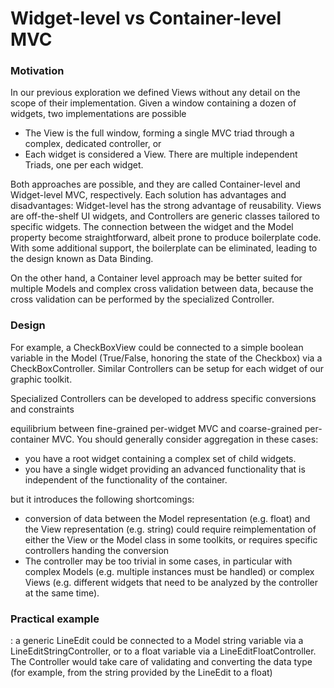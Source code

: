 # Widget-level vs Container-level MVC

### Motivation

In our previous exploration we defined Views without any detail on the
scope of their implementation. Given a window containing a dozen of widgets, 
two implementations are possible
- The View is the full window, forming a single MVC triad through a complex,
dedicated controller, or
- Each widget is considered a View. There are multiple independent 
Triads, one per each widget.


Both approaches are possible, and they are called Container-level and 
Widget-level MVC, respectively. Each solution has advantages and 
disadvantages:
Widget-level has the strong advantage of reusability. Views are off-the-shelf 
UI widgets, and Controllers are generic classes tailored to specific widgets. 
The connection between the widget and the Model property become straightforward,
albeit prone to produce boilerplate code. With some additional support, the
boilerplate can be eliminated, leading to the design known as Data Binding.

On the other hand, a Container level approach may be better suited for multiple
Models and complex cross validation between data, because the cross validation
can be performed by the specialized Controller. 

### Design






For
example, a CheckBoxView could be connected to a simple boolean variable in the
Model (True/False, honoring the state of the Checkbox) via a
CheckBoxController. Similar Controllers can be setup for each widget of our
graphic toolkit.

Specialized Controllers can be developed to address
specific conversions and constraints


equilibrium between fine-grained per-widget MVC and coarse-grained
per-container MVC. You should generally consider aggregation in these cases:

   * you have a root widget containing a complex set of child widgets.
   * you have a single widget providing an advanced functionality that is 
independent of the functionality of the container.

but it introduces the following shortcomings:
- conversion of data between the Model representation (e.g. float) and the View
representation (e.g. string) could require reimplementation of either the View
or the Model class in some toolkits, or requires specific controllers handing the conversion
- The controller may be too trivial in some cases, in particular with complex
Models (e.g. multiple instances must be handled) or complex Views (e.g.
different widgets that need to be analyzed by the controller at the same time).

### Practical example

: a generic LineEdit could be connected to
a Model string variable via a LineEditStringController, or to a float variable
via a LineEditFloatController. The Controller would take care of validating and
converting the data type (for example, from the string provided by the LineEdit
to a float)
